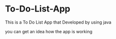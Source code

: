 # To-Do-List-App
This is a To Do List App that Developed by using java

you can get an idea how the app is working
